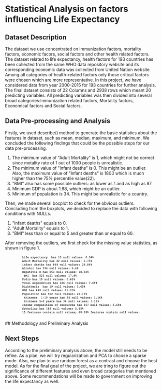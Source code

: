 # Statistical Analysis on factors influencing Life Expectancy
## Dataset Description
   The dataset we use concentrated on immunization factors, mortality factors, economic facors, social factors and other health related factors. The dataset related to life expectancy, health factors for 193 countries has been collected from the same WHO data repository website and its corresponding economic data was collected from United Nation website. Among all categories of health-related factors only those critical factors were chosen which are more representative. In this project, we have considered data from year 2000-2015 for 193 countries for further analysis. The final dataset consists of 22 Columns and 2938 rows which meant 20 predicting variables. All predicting variables was then divided into several broad categories:Immunization related factors, Mortality factors, Economical factors and Social factors.
## Data Pre-processing and Analysis
  Firstly, we used describe() method to generate the basic statistics about the features in dataset, such as mean, median, maximum, and minimum. We concluded the following findings that could be the possible steps for our data pre-processing. 
  1. The minimum value of "Adult Mortality" is 1, which might not be correct since motality rate of 1 out of 1000 people is unrealistic. 
  2. The minimum value of  "Infant deaths" is 0. This might be an outlier. Also, the maximum value of "Infant deaths" is 1800 which is much higher than the 75%          percentile value(22).
  3. "BMI" also has some possible outliers: as lower as 1 and as high as 87
  4. Minimum GDP is about 1.68, which might be an outlier.
  5. Minimum of population is 34. This might be unrealistic for a country.

  Then, we made several bocplot to check for the obvious outliers. Concluding from the boxplots, we decided to replace the data with following conditions with NULLs.
  1. "Infant deaths" equals to 0.
  2. "Adult Mortality" equals to 1.
  3. "BMI" less than or equal to 5 and greater than or equal to 60.

  After removing the outliers, we first check for the missing value statistics, as shown in figure 1. 
<p align = "center">
  <img src = "/Images/Missing Value Statistics" width = "400" height = "200">
</p>
## Methodology and Preliminary Analysis

## Next Steps
   According to the preliminary analysis above, the model still needs to be refine. As a plan, we will try regularization and PCA to choose a sparse mode. Also, we plan to use random forest as a contrast and choose the best model. As for the final goal of the project, we are tring to figure out the significance of different features and even broad categories that mentioned above. Some recommendations will be made to government on improving the life expectancy as well.
